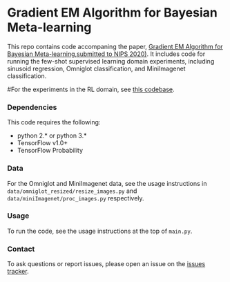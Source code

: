 # Gradient EM Algorithm for Bayesian Meta-learning

This repo contains code accompaning the paper, 	[Gradient EM Algorithm for Bayesian Meta-learning,submitted to NIPS 2020)](). It includes code for running the few-shot supervised learning domain experiments, including sinusoid regression, Omniglot classification, and MiniImagenet classification.

#For the experiments in the RL domain, see [this codebase](https://github.com/cbfinn/maml_rl).

### Dependencies
This code requires the following:
* python 2.\* or python 3.\*
* TensorFlow v1.0+
* TensorFlow Probability

### Data
For the Omniglot and MiniImagenet data, see the usage instructions in `data/omniglot_resized/resize_images.py` and `data/miniImagenet/proc_images.py` respectively.

### Usage
To run the code, see the usage instructions at the top of `main.py`.

### Contact
To ask questions or report issues, please open an issue on the [issues tracker](https://github.com/AdamZou/gemmaml/issues).
